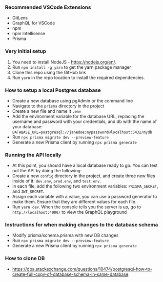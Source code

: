 ### Recommended VSCode Extensions
- GitLens
- GraphQL for VSCode
- npm
- npm Intellisense
- Prisma

### Very initial setup
1. You need to install NodeJS - https://nodejs.org/en/.
2. Run `npm install -g yarn` to get the yarn package manager
3. Clone this repo using the GitHub link
4. Run `yarn` in the repo location to install the required dependencies.

### How to setup a local Postgres database
- Create a new database using pgAdmin or the command line
- Navigate to the `prisma` directory in the project
- Create a new file and name it `.env`
- Add the environment variable for the database URL, replacing the username and password with your credentials, and db with the name of your database:
`DATABASE_URL=postgresql://janedoe:mypassword@localhost:5432/mydb`
- Run `npx prisma migrate dev --preview-feature`
- Generate a new Prisma client by running `npx prisma generate`

### Running the API locally
- At this point, you should have a local database ready to go. You can test out the API by doing the following:
- Create a new `config` directory in the project, and create three new files inside of it: `dev.env`, `prod.env`, and `test.env`.
- In each file, add the following two environment variables: ```PRISMA_SECRET```, and ```JWT_SECRET```.
- Assign each variable with a value, you can use a password generator to make them. Ensure that they are different values for each file.
- Run `yarn dev`. When the console tells you the server is up, go to `http://localhost:4000/` to view the GraphQL playground

### Instructions for when making changes to the database schema
- Modify prisma/schema.prisma with new DB changes
- Run `npx prisma migrate dev --preview-feature`
- Generate a new Prisma client by running `npx prisma generate`

### How to clone DB
 - https://dba.stackexchange.com/questions/10474/postgresql-how-to-create-full-copy-of-database-schema-in-same-database
